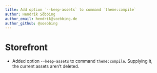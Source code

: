 ```yaml
---
title: Add option `--keep-assets` to command `theme:compile`
author: Hendrik Söbbing
author_email: hendrik@soebbing.de
author_github: @soebbing
---
```

# Storefront
* Added option `--keep-assets` to command `theme:compile`. Supplying it, the current assets aren't deleted.
